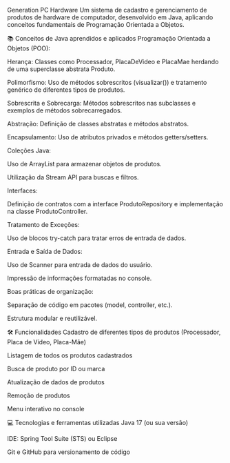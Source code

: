 Generation PC Hardware
Um sistema de cadastro e gerenciamento de produtos de hardware de computador, desenvolvido em Java, aplicando conceitos fundamentais de Programação Orientada a Objetos.

:books: Conceitos de Java aprendidos e aplicados
Programação Orientada a Objetos (POO):

Herança: Classes como Processador, PlacaDeVideo e PlacaMae herdando de uma superclasse abstrata Produto.

Polimorfismo: Uso de métodos sobrescritos (visualizar()) e tratamento genérico de diferentes tipos de produtos.

Sobrescrita e Sobrecarga: Métodos sobrescritos nas subclasses e exemplos de métodos sobrecarregados.

Abstração: Definição de classes abstratas e métodos abstratos.

Encapsulamento: Uso de atributos privados e métodos getters/setters.

Coleções Java:

Uso de ArrayList para armazenar objetos de produtos.

Utilização da Stream API para buscas e filtros.

Interfaces:

Definição de contratos com a interface ProdutoRepository e implementação na classe ProdutoController.

Tratamento de Exceções:

Uso de blocos try-catch para tratar erros de entrada de dados.

Entrada e Saída de Dados:

Uso de Scanner para entrada de dados do usuário.

Impressão de informações formatadas no console.

Boas práticas de organização:

Separação de código em pacotes (model, controller, etc.).

Estrutura modular e reutilizável.

:hammer_and_wrench: Funcionalidades
Cadastro de diferentes tipos de produtos (Processador, Placa de Vídeo, Placa-Mãe)

Listagem de todos os produtos cadastrados

Busca de produto por ID ou marca

Atualização de dados de produtos

Remoção de produtos

Menu interativo no console

:computer: Tecnologias e ferramentas utilizadas
Java 17 (ou sua versão)

IDE: Spring Tool Suite (STS) ou Eclipse

Git e GitHub para versionamento de código
